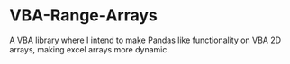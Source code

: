 # VBA-Range-Arrays
A VBA library where I intend to make Pandas like functionality on VBA 2D arrays, making excel arrays more dynamic.

